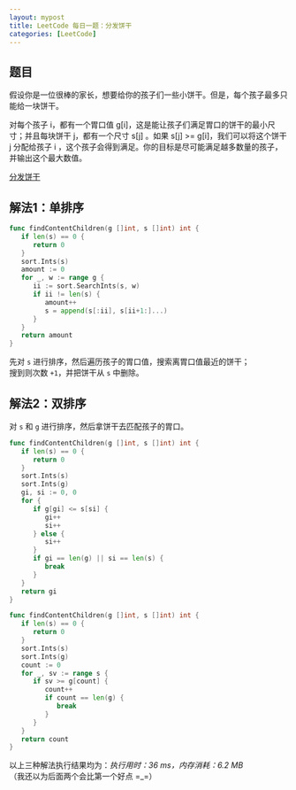 ```yaml
---
layout: mypost
title: LeetCode 每日一题：分发饼干
categories: [LeetCode]
---
```


## 题目

假设你是一位很棒的家长，想要给你的孩子们一些小饼干。但是，每个孩子最多只能给一块饼干。

对每个孩子 i，都有一个胃口值 g[i]，这是能让孩子们满足胃口的饼干的最小尺寸；并且每块饼干 j，都有一个尺寸 s[j] 。如果 s[j] >= g[i]，我们可以将这个饼干 j 分配给孩子 i ，这个孩子会得到满足。你的目标是尽可能满足越多数量的孩子，并输出这个最大数值。

[分发饼干](https://leetcode-cn.com/problems/assign-cookies/)

## 解法1：单排序

```go
func findContentChildren(g []int, s []int) int {
   if len(s) == 0 {
      return 0
   }
   sort.Ints(s)
   amount := 0
   for _, w := range g {
      ii := sort.SearchInts(s, w)
      if ii != len(s) {
         amount++
         s = append(s[:ii], s[ii+1:]...)
      }
   }
   return amount
}
```

先对 `s` 进行排序，然后遍历孩子的胃口值，搜索离胃口值最近的饼干；  
搜到则次数 `+1`，并把饼干从 `s` 中删除。

## 解法2：双排序

对 `s` 和 `g` 进行排序，然后拿饼干去匹配孩子的胃口。

```go
func findContentChildren(g []int, s []int) int {
   if len(s) == 0 {
      return 0
   }
   sort.Ints(s)
   sort.Ints(g)
   gi, si := 0, 0
   for {
      if g[gi] <= s[si] {
         gi++
         si++
      } else {
         si++
      }
      if gi == len(g) || si == len(s) {
         break
      }
   }
   return gi
}
```

```go
func findContentChildren(g []int, s []int) int {
   if len(s) == 0 {
      return 0
   }
   sort.Ints(s)
   sort.Ints(g)
   count := 0
   for _, sv := range s {
      if sv >= g[count] {
         count++
         if count == len(g) {
            break
         }
      }
   }
   return count
}
```

以上三种解法执行结果均为：*执行用时：36 ms，内存消耗：6.2 MB*  
（我还以为后面两个会比第一个好点 =_=）